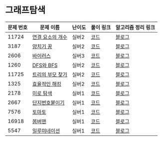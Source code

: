 # 그래프탐색

문제 번호 | 문제 이름 | 난이도 | 풀이 링크 | 알고리즘 정리 링크
---|---|---|---|---
11724 | [연결 요소의 개수](https://www.acmicpc.net/problem/11724) | 실버2 | [코드](https://github.com/ap3334/baekjoon/blob/main/%EA%B7%B8%EB%9E%98%ED%94%84%20%ED%83%90%EC%83%89/11724.cpp) | [블로그](https://velog.io/@ap3334/%EB%B0%B1%EC%A4%80-C-11724.-%EC%97%B0%EA%B2%B0-%EC%9A%94%EC%86%8C%EC%9D%98-%EA%B0%9C%EC%88%98)
3187 | [양치기 꿍](https://www.acmicpc.net/problem/3187) | 실버2 | [코드]() | [블로그]()
2606 | [바이러스]() | 실버3 | [코드]() | [블로그]()
1260 | [DFS와 BFS]() | 실버2 | [코드]() | [블로그]()
11725 | [트리의 부모 찾기]() | 실버2 | [코드]() | [블로그]()
1325 | [효율적인 해킹]() | 실버2 | [코드]() | [블로그]()
2178 | [미로 탐색]() | 실버1 | [코드]() | [블로그]()
2667 | [단지번호붙이기]() | 실버1 | [코드]() | [블로그]()
7576 | [토마토]() | 실버1 | [코드]() | [블로그]()
16918 | [봄버맨]() | 실버1 | [코드]() | [블로그]()
5547 | [일루미네이션]() | 실버1 | [코드]() | [블로그]()
